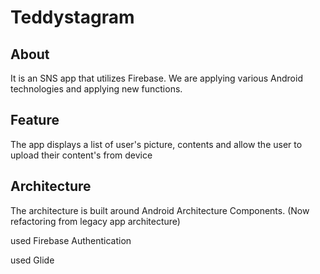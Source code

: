 # Teddystagram

## About

It is an SNS app that utilizes Firebase. We are applying various Android technologies and applying new functions.

## Feature

The app displays a list of user's picture, contents and allow the user to upload their content's from device

## Architecture

The architecture is built around Android Architecture Components. (Now refactoring from legacy app architecture)

used Firebase Authentication

used Glide


